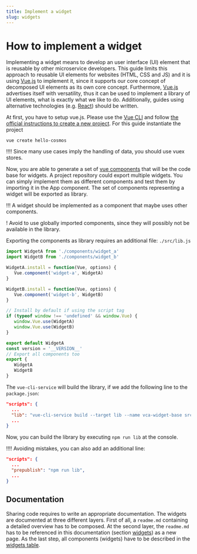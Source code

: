 ```yaml
---
title: Implement a widget
slug: widgets
---
```

# How to implement a widget
Implementing a widget means to develop an user interface (UI) element that is reusable by other microservice developers. This guide limits this approach to reusable UI elements for websites (HTML, CSS and JS) and it is using [Vue.js](https://vuejs.org/?target=_blank) to implement it, since it supports our core concept of decomposed UI elements as its own core concept. Furthermore, [Vue.js](https://vuejs.org/?target=_blank) advertises itself with versatility, thus it can be used to implement a library of UI elements, what is exactly what we like to do. Additionally, guides using alternative technologies (e.g. [React](https://reactjs.org/?target=_blank)) should be written.

At first, you have to setup vue.js. Please use the [Vue CLI](https://cli.vuejs.org/?target=_blank) and follow [the official instructions to create a new project](https://cli.vuejs.org/guide/creating-a-project.html?target=_blank). For this guide instantiate the project
```
vue create hello-cosmos
```
!!!! Since many use cases imply the handling of data, you should use vuex stores.

Now, you are able to generate a set of [vue components](https://vuejs.org/v2/guide/components.html) that will be the code base for widgets. A project repository could export multiple widgets. You can simply implement them as different components and test them by importing it in the App component. The set of components representing a widget will be exported as library.

!!! A widget should be implemented as a component that maybe uses other components.

! Avoid to use globally imported components, since they will possibly not be available in the library.

Exporting the components as library requires an additional file: `./src/lib.js`

```./src/lib.js 
import WidgetA from './components/widget_a'
import WidgetB from './components/widget_b'

WidgetA.install = function(Vue, options) {
   Vue.component('widget-a', WidgetA)
}

WidgetB.install = function(Vue, options) {
   Vue.component('widget-b', WidgetB)
}

// Install by default if using the script tag
if (typeof window !== 'undefined' && window.Vue) {
   window.Vue.use(WidgetA)
   window.Vue.use(WidgetB)
}

export default WidgetA
const version = '__VERSION__'
// Export all components too
export {
   WidgetA
   WidgetB
}
```

The `vue-cli-service` will build the library, if we add the following line to the `package.json`:
```package.json 
"scripts": {
  ...
  "lib": "vue-cli-service build --target lib --name vca-widget-base src/lib.js"
  ...
}
```

Now, you can build the library by executing `npm run lib` at the console.

!!!! Avoiding mistakes, you can also add an additional line:
```package.json 
"scripts": {
  ...
  "prepublish": "npm run lib",
  ...
}
```

## Documentation
Sharing code requires to write an appropriate documentation. The widgets are documented at three different layers. First of all, a `readme.md` containing a detailed overview has to be composed. At the second layer, the `readme.md` has to be referenced in this documentation (section [widgets](../../technical-documentation/widgets)) as a new page. As the last step, all components (widgets) have to be described in the [widgets table](../../technical-documentation/widgets).

